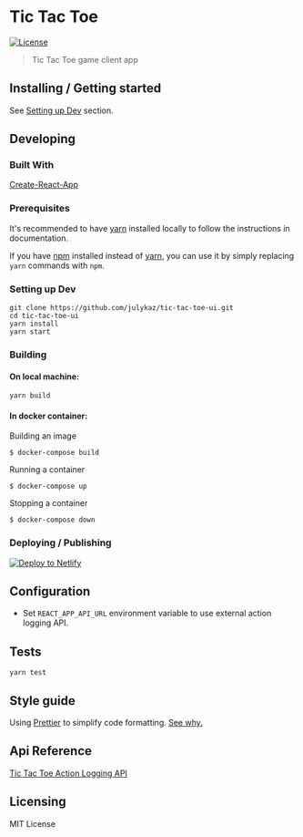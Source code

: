 # Tic Tac Toe

[![License][license-badge]][license-url]

> Tic Tac Toe game client app

## Installing / Getting started

See [Setting up Dev](#setting-up-dev) section.

## Developing

### Built With

[Create-React-App](https://facebook.github.io/create-react-app/)

### Prerequisites

It's recommended to have [yarn](https://yarnpkg.com/) installed locally to follow the instructions in documentation.

If you have [npm](https://www.npmjs.com/get-npm) installed instead of [yarn](https://yarnpkg.com/),
you can use it by simply replacing `yarn` commands with `npm`.

### Setting up Dev

```shell
git clone https://github.com/julykaz/tic-tac-toe-ui.git
cd tic-tac-toe-ui
yarn install
yarn start
```

### Building

#### On local machine:

```shell
yarn build
```

#### In docker container:

Building an image
```shell
$ docker-compose build
```

Running a container
```shell
$ docker-compose up
```

Stopping a container
```shell
$ docker-compose down
```

### Deploying / Publishing

[![Deploy to Netlify](https://www.netlify.com/img/deploy/button.svg)](https://app.netlify.com/start/deploy?repository=https://github.com/julykaz/tic-tac-toe-ui)

## Configuration

* Set `REACT_APP_API_URL` environment variable to use external action logging API.

## Tests

```shell
yarn test
```

## Style guide

Using [Prettier](https://prettier.io/) to simplify code formatting. [See why.](https://prettier.io/docs/en/why-prettier.html)

## Api Reference

[Tic Tac Toe Action Logging API](https://github.com/julykaz/tic-tac-toe-api)

## Licensing

MIT License

[license-badge]: https://img.shields.io/github/license/robertoachar/docker-express-mongodb.svg
[license-url]: https://opensource.org/licenses/MIT
